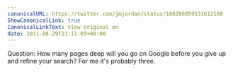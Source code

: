 ```yaml
---
canonicalURL: https://twitter.com/jmjordan/status/108286059531612160
ShowCanonicalLink: true
CanonicalLinkText: View original on
date: 2011-08-29T21:13:03+00:00
---
```

Question: How many pages deep will you go on Google before you give up and refine your search? For me it's probably three.
